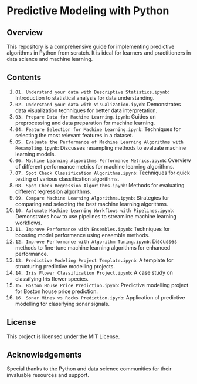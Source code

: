 # Predictive Modeling with Python

## Overview
This repository is a comprehensive guide for implementing predictive algorithms in Python from scratch. It is ideal for learners and practitioners in data science and machine learning.

## Contents
1. `01. Understand your data with Descriptive Statistics.ipynb`: Introduction to statistical analysis for data understanding.
2. `02. Understand your data with Visualization.ipynb`: Demonstrates data visualization techniques for better data interpretation.
3. `03. Prepare Data for Machine Learning.ipynb`: Guides on preprocessing and data preparation for machine learning.
4. `04. Feature Selection for Machine Learning.ipynb`: Techniques for selecting the most relevant features in a dataset.
5. `05. Evaluate the Performance of Machine Learning Algorithms with Resampling.ipynb`: Discusses resampling methods to evaluate machine learning models.
6. `06. Machine Learning Algorithms Performance Metrics.ipynb`: Overview of different performance metrics for machine learning algorithms.
7. `07. Spot Check Classification Algorithms.ipynb`: Techniques for quick testing of various classification algorithms.
8. `08. Spot Check Regression Algorithms.ipynb`: Methods for evaluating different regression algorithms.
9. `09. Compare Machine Learning Algorithms.ipynb`: Strategies for comparing and selecting the best machine learning algorithms.
10. `10. Automate Machine Learning Workflows with Pipelines.ipynb`: Demonstrates how to use pipelines to streamline machine learning workflows.
11. `11. Improve Performance with Ensembles.ipynb`: Techniques for boosting model performance using ensemble methods.
12. `12. Improve Performance with Algorithm Tuning.ipynb`: Discusses methods to fine-tune machine learning algorithms for enhanced performance.
13. `13. Predictive Modeling Project Template.ipynb`: A template for structuring predictive modelling projects.
14. `14. Iris Flower Classification Project.ipynb`: A case study on classifying Iris flower species.
15. `15. Boston House Price Prediction.ipynb`: Predictive modelling project for Boston house price prediction.
16. `16. Sonar Mines vs Rocks Prediction.ipynb`: Application of predictive modelling for classifying sonar signals.

## License
This project is licensed under the MIT License.

## Acknowledgements
Special thanks to the Python and data science communities for their invaluable resources and support.

